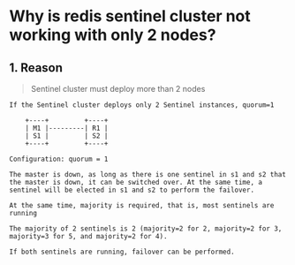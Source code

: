 # Why is redis sentinel cluster not working with only 2 nodes?

## 1. Reason
> Sentinel cluster must deploy more than 2 nodes

```
If the Sentinel cluster deploys only 2 Sentinel instances, quorum=1

	+----+         +----+
	| M1 |---------| R1 |
	| S1 |         | S2 |
	+----+         +----+

Configuration: quorum = 1

The master is down, as long as there is one sentinel in s1 and s2 that the master is down, it can be switched over. At the same time, a sentinel will be elected in s1 and s2 to perform the failover.

At the same time, majority is required, that is, most sentinels are running

The majority of 2 sentinels is 2 (majority=2 for 2, majority=2 for 3, majority=3 for 5, and majority=2 for 4). 

If both sentinels are running, failover can be performed.



```
